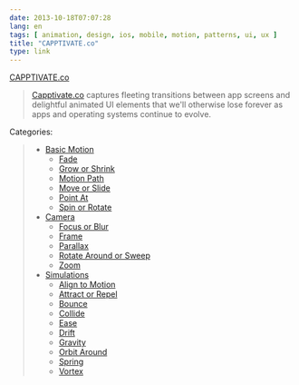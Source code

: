 ```yaml
---
date: 2013-10-18T07:07:28
lang: en
tags: [ animation, design, ios, mobile, motion, patterns, ui, ux ]
title: "CAPPTIVATE.co"
type: link
---
```


[CAPPTIVATE.co](http://capptivate.co/)

> [Capptivate.co](http://capptivate.co/) captures fleeting transitions
> between app screens and delightful animated UI elements that we'll
> otherwise lose forever as apps and operating systems continue to
> evolve.

Categories:

> -   [Basic Motion](http://capptivate.co/category/basic-motion/)
>     -   [Fade](http://capptivate.co/category/basic-motion/fade/)
>     -   [Grow or
>         Shrink](http://capptivate.co/category/basic-motion/grow-or-shrink-basic-motion/)
>     -   [Motion
>         Path](http://capptivate.co/category/basic-motion/motion-path/)
>     -   [Move or
>         Slide](http://capptivate.co/category/basic-motion/move-or-slide/)
>     -   [Point
>         At](http://capptivate.co/category/basic-motion/point-at/)
>     -   [Spin or
>         Rotate](http://capptivate.co/category/basic-motion/spin-or-rotate/)
> -   [Camera](http://capptivate.co/category/camera/)
>     -   [Focus or
>         Blur](http://capptivate.co/category/camera/focus-or-blur/)
>     -   [Frame](http://capptivate.co/category/camera/frame/)
>     -   [Parallax](http://capptivate.co/category/camera/parallax-camera/)
>     -   [Rotate Around or
>         Sweep](http://capptivate.co/category/camera/rotate-around-or-sweep/)
>     -   [Zoom](http://capptivate.co/category/camera/zoom/)
> -   [Simulations](http://capptivate.co/category/simulations/)
>     -   [Align to
>         Motion](http://capptivate.co/category/simulations/align-to-motion/)
>     -   [Attract or
>         Repel](http://capptivate.co/category/simulations/attract-or-repel/)
>     -   [Bounce](http://capptivate.co/category/simulations/bounce/)
>     -   [Collide](http://capptivate.co/category/simulations/collide/)
>     -   [Ease](http://capptivate.co/category/simulations/ease/)
>     -   [Drift](http://capptivate.co/category/simulations/drift/)
>     -   [Gravity](http://capptivate.co/category/simulations/gravity/)
>     -   [Orbit
>         Around](http://capptivate.co/category/simulations/orbit-around/)
>     -   [Spring](http://capptivate.co/category/simulations/spring/)
>     -   [Vortex](http://capptivate.co/category/simulations/vortex/)
